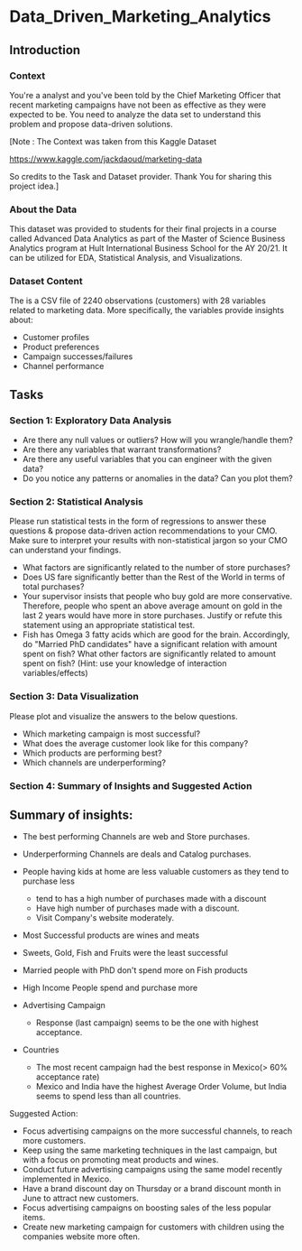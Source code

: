 # Data_Driven_Marketing_Analytics

## Introduction
### Context
  You're a analyst and you've been told by the Chief Marketing Officer that recent marketing campaigns have not been as effective as they were expected to be. You need to analyze the data set to understand this problem and propose data-driven solutions.

[Note : The Context was taken from this Kaggle Dataset <p> https://www.kaggle.com/jackdaoud/marketing-data</p> So credits to the Task and Dataset provider. Thank You for sharing this project idea.]

### About the Data
This dataset was provided to students for their final projects in a course called Advanced Data Analytics as part of the Master of Science Business Analytics program at Hult International Business School for the AY 20/21. It can be utilized for EDA, Statistical Analysis, and Visualizations.

### Dataset Content
The is a CSV file of 2240 observations (customers) with 28 variables related to marketing data. More specifically, the variables provide insights about:

* Customer profiles
* Product preferences
* Campaign successes/failures
* Channel performance

## Tasks

### Section 1: Exploratory Data Analysis

* Are there any null values or outliers? How will you wrangle/handle them?
* Are there any variables that warrant transformations?
* Are there any useful variables that you can engineer with the given data?
* Do you notice any patterns or anomalies in the data? Can you plot them?

### Section 2: Statistical Analysis

Please run statistical tests in the form of regressions to answer these questions & propose data-driven action recommendations to your CMO. Make sure to interpret your results with non-statistical jargon so your CMO can understand your findings.

* What factors are significantly related to the number of store purchases?
* Does US fare significantly better than the Rest of the World in terms of total purchases?
* Your supervisor insists that people who buy gold are more conservative. Therefore, people who spent an above average amount on gold in the last 2 years would have more in store purchases. Justify or refute this statement using an appropriate statistical test.
* Fish has Omega 3 fatty acids which are good for the brain. Accordingly, do "Married PhD candidates" have a significant relation with amount spent on fish? What other factors are significantly related to amount spent on fish? (Hint: use your knowledge of interaction variables/effects)

### Section 3: Data Visualization

Please plot and visualize the answers to the below questions.

* Which marketing campaign is most successful?
* What does the average customer look like for this company?
* Which products are performing best?
* Which channels are underperforming?

### Section 4: Summary of Insights and Suggested Action

## Summary of insights:

   - The best performing Channels are web and Store purchases.
   - Underperforming Channels are deals and Catalog purchases.
    
    
 - People having kids at home are less valuable customers as they tend to purchase less
   - tend to has a high number of purchases made with a discount
   - Have high number of purchases made with a discount.
   - Visit Company's website moderately.
    
    
 - Most Successful products are wines and meats
 - Sweets, Gold, Fish and Fruits were the least successful
   
   
 - Married people with PhD don't spend more on Fish products
 - High Income People spend and purchase more


 - Advertising Campaign
   - Response (last campaign) seems to be the one with highest acceptance.


 - Countries
   - The most recent campaign had the best response in Mexico(> 60% acceptance rate)
   - Mexico and India have the highest Average Order Volume, but India seems to spend less than all countries.

Suggested Action:
    
   - Focus advertising campaigns on the more successful channels, to reach more customers.
   - Keep using the same marketing techniques in the last campaign, but with a focus on promoting meat products and wines.
   - Conduct future advertising campaigns using the same model recently implemented in Mexico.
   - Have a brand discount day on Thursday or a brand discount month in June to attract new customers. 
   - Focus advertising campaigns on boosting sales of the less popular items.
   - Create new marketing campaign for customers with children using the companies website more often.
